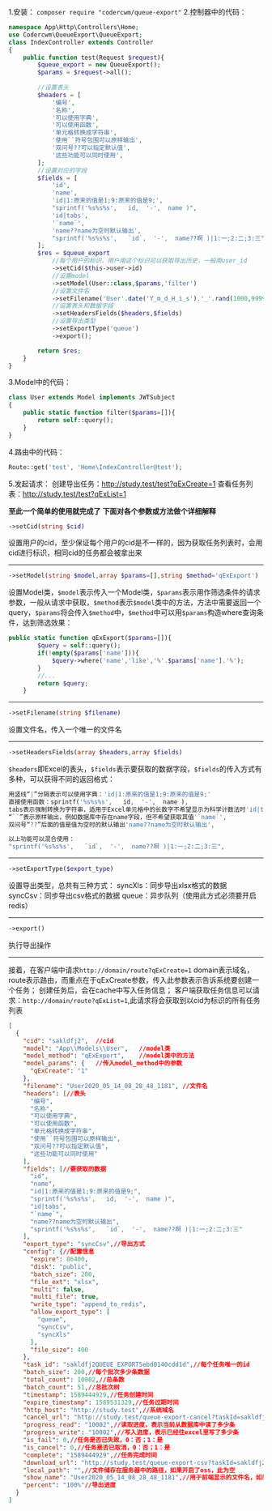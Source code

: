 1.安装：
`composer require "codercwm/queue-export"`
2.控制器中的代码：
```php
namespace App\Http\Controllers\Home;
use Codercwm\QueueExport\QueueExport;
class IndexController extends Controller
{
    public function test(Request $request){
        $queue_export = new QueueExport();
        $params = $request->all();
		
		//设置表头
        $headers = [
            '编号',
            '名称',
            '可以使用字典',
            '可以使用函数',
            '单元格转换成字符串',
            '使用``符号包围可以原样输出',
            '双问号??可以指定默认值',
            '这些功能可以同时使用',
        ];
		//设置对应的字段
        $fields = [
            'id',
            'name',
            'id|1:原来的值是1;9:原来的值是9;',
            "sprintf('%s%s%s',   id,  '-',  name )",
            'id|tabs',
            '`name`',
            'name??name为空时默认输出',
            "sprintf('%s%s%s',   `id`,  '-',  name??啊 )|1:一;2:二;3:三",
        ];
        $res = $queue_export
			//每个用户的标识，用户用这个标识可以获取导出历史，一般用user_id
			->setCid($this->user->id)
			//设置model
            ->setModel(User::class,$params,'filter')
			//设置文件名
            ->setFilename('User'.date('Y_m_d_H_i_s').'_'.rand(1000,9999))
			//设置表头和数据字段
            ->setHeadersFields($headers,$fields)
			//设置导出类型
            ->setExportType('queue')
            ->export();

        return $res;
    }
}
```
3.Model中的代码：
```php
class User extends Model implements JWTSubject
{
    public static function filter($params=[]){
        return self::query();
    }
}

```
4.路由中的代码：
```php
Route::get('test', 'Home\IndexController@test');
```
5.发起请求：
创建导出任务：http://study.test/test?qExCreate=1
查看任务列表：http://study.test/test?qExList=1

**至此一个简单的使用就完成了**
**下面对各个参数或方法做个详细解释**

```php
->setCid(string $cid)
```
设置用户的cid，至少保证每个用户的cid是不一样的，因为获取任务列表时，会用cid进行标识，相同cid的任务都会被拿出来

------------


```php
->setModel(string $model,array $params=[],string $method='qExExport')
```
设置Model类，`$model`表示传入一个Model类，`$params`表示用作筛选条件的请求参数，一般从请求中获取，`$method`表示`$model`类中的方法，方法中需要返回一个query，`$params`将会传入`$method`中，`$method`中可以用`$params`构造where查询条件，达到筛选效果：
```php
public static function qExExport($params=[]){
        $query = self::query();
        if(!empty($params['name'])){
            $query->where('name','like','%'.$params['name'].'%');
        }
		//...
        return $query;
    }
```

------------



```php
->setFilename(string $filename)
```
设置文件名，传入一个唯一的文件名

------------


```php
->setHeadersFields(array $headers,array $fields)
```
`$headers`即Excel的表头，`$fields`表示要获取的数据字段，`$fields`的传入方式有多种，可以获得不同的返回格式：
```php
用竖线“|”分隔表示可以使用字典：'id|1:原来的值是1;9:原来的值是9;'
直接使用函数：sprintf('%s%s%s',   id,  '-',  name ),
tabs表示强制转换为字符串，适用于Excel单元格中的长数字不希望显示为科学计数法时'id|tabs',
“``”表示原样输出，例如数据库中存在name字段，但不希望获取其值'`name`',
双问号“??”后面的值是值为空时的默认输出'name??name为空时默认输出',

以上功能可以混合使用：
"sprintf('%s%s%s',   `id`,  '-',  name??啊 )|1:一;2:二;3:三",
```

------------


```php
->setExportType($export_type)
```
设置导出类型，总共有三种方式：
syncXls：同步导出xlsx格式的数据
syncCsv：同步导出csv格式的数据
queue：异步队列（使用此方式必须要开启redis）

------------

```php
->export()
```
执行导出操作

------------

接着，在客户端中请求`http://domain/route?qExCreate=1`
domain表示域名，route表示路由，而重点在于qExCreate参数，传入此参数表示告诉系统要创建一个任务；
创建任务后，会在cache中写入任务信息；
客户端获取任务信息可以请求：`http://domain/route?qExList=1`,此请求将会获取到以cid为标识的所有任务列表
```json
[
  {
    "cid": "sakldfj2",	//cid
    "model": "App\\Models\\User",	//model类
    "model_method": "qExExport",	//model类中的方法
    "model_params": {	//传入model_method中的参数
      "qExCreate": "1"
    },
    "filename": "User2020_05_14_08_28_48_1181",	//文件名
    "headers": [//表头
      "编号",
      "名称",
      "可以使用字典",
      "可以使用函数",
      "单元格转换成字符串",
      "使用``符号包围可以原样输出",
      "双问号??可以指定默认值",
      "这些功能可以同时使用"
    ],
    "fields": [//要获取的数据
      "id",
      "name",
      "id|1:原来的值是1;9:原来的值是9;",
      "sprintf('%s%s%s',   id,  '-',  name )",
      "id|tabs",
      "`name`",
      "name??name为空时默认输出",
      "sprintf('%s%s%s',   `id`,  '-',  name??啊 )|1:一;2:二;3:三"
    ],
    "export_type": "syncCsv",//导出方式
    "config": {//配置信息
      "expire": 86400,
      "disk": "public",
      "batch_size": 200,
      "file_ext": "xlsx",
      "multi": false,
      "multi_file": true,
      "write_type": "append_to_redis",
      "allow_export_type": [
        "queue",
        "syncCsv",
        "syncXls"
      ],
      "file_size": 400
    },
    "task_id": "sakldfj2QUEUE_EXPORT5ebd0140cdd1d",//每个任务唯一的id
    "batch_size": 200,//每个批次多少条数据
    "total_count": 10002,//总条数
    "batch_count": 51,//总批次树
    "timestamp": 1589444929,//任务创建时间
    "expire_timestamp": 1589531329,//任务过期时间
    "http_host": "http://study.test",//系统域名
    "cancel_url": "http://study.test/queue-export-cancel?taskId=sakldfj2QUEUE_EXPORT5ebd0140cdd1d",//取消任务的链接，客户端请求此链接可以取消任务
    "progress_read": "10002",//读取进度，表示当前从数据库中读了多少条
    "progress_write": "10002",//写入进度，表示已经往excel里写了多少条
    "is_fail": 0,//任务是否已失败，0：否；1：是
    "is_cancel": 0,//任务是否已取消，0：否；1：是
    "complete": "1589444929",//任务完成时间
    "download_url": "http://study.test/queue-export-csv?taskId=sakldfj2QUEUE_EXPORT5ebd0140cdd1d",//文件下载地址，访问此地址可以下载excel文件
    "local_path": "",//文件储存在服务器中的路径，如果开启了oss，此为空
    "show_name": "User2020_05_14_08_28_48_1181",//用于前端显示的文件名，如果已取消即会显示“任务已取消”，已失败即会显示任务已失败
    "percent": "100%"//导出进度
  }
]
```